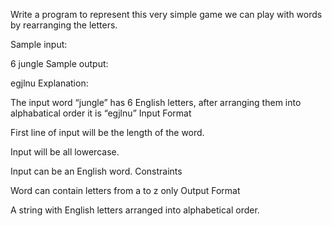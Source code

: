 Write a program to represent this very simple game we can play with words by rearranging the letters.

Sample input:

6
jungle
Sample output:

egjlnu
Explanation:

The input word “jungle” has 6 English letters, after arranging them into alphabatical order it is “egjlnu”
Input Format

First line of input will be the length of the word.

Input will be all lowercase.

Input can be an English word.
Constraints

Word can contain letters from a to z only
Output Format

A string with English letters arranged into alphabetical order.